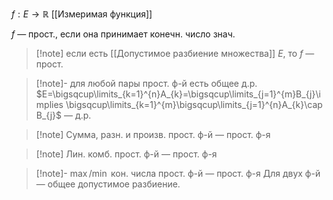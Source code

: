 $f:E\to \mathbb{R}$ [[Измеримая функция]]

$f$ — прост., если она принимает конечн. число знач.

>[!note] если есть [[Допустимое разбиение множества]] $E$, то $f$ — прост.

>[!note]- для любой пары прост. ф-й есть общее д.р.
> $E=\bigsqcup\limits_{k=1}^{n}A_{k}=\bigsqcup\limits_{j=1}^{m}B_{j}\implies \bigsqcup\limits_{k=1}^{m}\bigsqcup\limits_{j=1}^{n}A_{k}\cap B_{j}$ — д.р.

>[!note] Сумма, разн. и произв. прост. ф-й — прост. ф-я

>[!note] Лин. комб. прост. ф-й — прост. ф-я

>[!note]- $\max/\min$ кон. числа прост. ф-й — прост. ф-я
>Для двух ф-й — общее допустимое разбиение.

